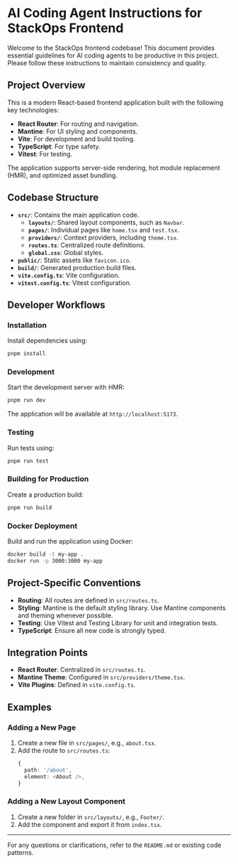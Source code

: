 # AI Coding Agent Instructions for StackOps Frontend

Welcome to the StackOps frontend codebase! This document provides essential guidelines for AI coding agents to be productive in this project. Please follow these instructions to maintain consistency and quality.

## Project Overview

This is a modern React-based frontend application built with the following key technologies:

- **React Router**: For routing and navigation.
- **Mantine**: For UI styling and components.
- **Vite**: For development and build tooling.
- **TypeScript**: For type safety.
- **Vitest**: For testing.

The application supports server-side rendering, hot module replacement (HMR), and optimized asset bundling.

## Codebase Structure

- **`src/`**: Contains the main application code.
  - **`layouts/`**: Shared layout components, such as `Navbar`.
  - **`pages/`**: Individual pages like `home.tsx` and `test.tsx`.
  - **`providers/`**: Context providers, including `theme.tsx`.
  - **`routes.ts`**: Centralized route definitions.
  - **`global.css`**: Global styles.
- **`public/`**: Static assets like `favicon.ico`.
- **`build/`**: Generated production build files.
- **`vite.config.ts`**: Vite configuration.
- **`vitest.config.ts`**: Vitest configuration.

## Developer Workflows

### Installation

Install dependencies using:

```bash
pnpm install
```

### Development

Start the development server with HMR:

```bash
pnpm run dev
```

The application will be available at `http://localhost:5173`.

### Testing

Run tests using:

```bash
pnpm run test
```

### Building for Production

Create a production build:

```bash
pnpm run build
```

### Docker Deployment

Build and run the application using Docker:

```bash
docker build -t my-app .
docker run -p 3000:3000 my-app
```

## Project-Specific Conventions

- **Routing**: All routes are defined in `src/routes.ts`.
- **Styling**: Mantine is the default styling library. Use Mantine components and theming whenever possible.
- **Testing**: Use Vitest and Testing Library for unit and integration tests.
- **TypeScript**: Ensure all new code is strongly typed.

## Integration Points

- **React Router**: Centralized in `src/routes.ts`.
- **Mantine Theme**: Configured in `src/providers/theme.tsx`.
- **Vite Plugins**: Defined in `vite.config.ts`.

## Examples

### Adding a New Page

1. Create a new file in `src/pages/`, e.g., `about.tsx`.
2. Add the route to `src/routes.ts`:
   ```typescript
   {
     path: '/about',
     element: <About />,
   }
   ```

### Adding a New Layout Component

1. Create a new folder in `src/layouts/`, e.g., `Footer/`.
2. Add the component and export it from `index.tsx`.

---

For any questions or clarifications, refer to the `README.md` or existing code patterns.

